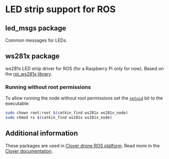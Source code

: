 # LED strip support for ROS

## led_msgs package

Common messages for LEDs.

## ws281x package

ws281x LED strip driver for ROS (for a Raspberry Pi only for now). Based on the [rpi_ws281x library](https://github.com/jgarff/rpi_ws281x).

### Running without root permissions

To allow running the node without root permissions set the [`setuid`](https://en.wikipedia.org/wiki/Setuid) bit to the executable:

```bash
sudo chown root:root $(catkin_find ws281x ws281x_node)
sudo chmod +s $(catkin_find ws281x ws281x_node)
```

## Additional information

These packages are used in [Clover drone ROS platform](https://github.com/CopterExpress/clover). Read more in the [Clover documentation](https://clover.coex.tech/en/leds.html).
